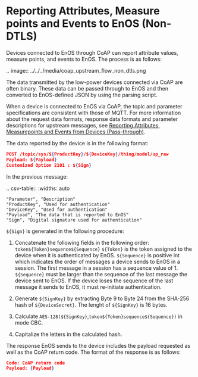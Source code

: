 # Reporting Attributes, Measure points and Events to EnOS (Non-DTLS)

Devices connected to EnOS through CoAP can report attribute values, measure points, and events to EnOS. The process is as follows:

.. image:: ../../../media/coap_upstream_flow_non_dtls.png

The data transmitted by the low-power devices connected via CoAP are often binary. These data can be passed through to EnOS and then converted to EnOS-defined JSON by using the parsing script.

When a device is connected to EnOS via CoAP, the topic and parameter specifications are consistent with those of MQTT. For more information about the request data formats, response data formats and parameter descriptions for upstream messages, see [Reporting Attributes, Measurepoints and Events from Devices (Pass-through)](../../mqtt/upstream/device_else/report_event_pass).

The data reported by the device is in the following format:

```json
POST /topic/sys/${ProductKey}/${DeviceKey}/thing/model/up_raw
Payload: ${Payload}
Customized Option 2101 : ${Sign}
```
In the previous message:

.. csv-table::
    :widths: auto

    "Parameter", "Description"
    "ProductKey", "Used for authentication"
    "DeviceKey", "Used for authentication"
    "Payload", "The data that is reported to EnOS"
    "Sign", "Digital signature used for authentication"

`${Sign}` is generated in the following procedure:

 1. Concatenate the following fields in the following order:` token${Token}sequence${Sequence}`
     `${Token}` is the token assigned to the device when it is authenticated by EnOS. `${Sequence}` is positive int which indicates the order of messages a device sends to EnOS in a session. The first message in a session has a sequence value of 1. `${Sequence}` must be larger than the sequence of the last message the device sent to EnOS. If the device loses the sequence of the last message it sends to EnOS, it must re-initiate authentication.

 2. Generate `${SignKey}` by extracting Byte 9 to Byte 24 from the SHA-256 hash of `${DeviceSecret}`. The lenght of `${SignKey}` is 16 bytes.

 3. Calculate `AES-128(${SignKey}`,`token${Token}sequence${Sequence})` in mode CBC.

 4. Capitalize the letters in the calculated hash.

The response EnOS sends to the device includes the payload requested as well as the CoAP return code. The format of the response is as follows:

```json
Code: CoAP return code
Payload: {Payload}
``` 

